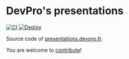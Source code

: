 # DevPro's presentations

[![CI](https://github.com/devpro/presentations/actions/workflows/ci.yml/badge.svg?branch=main)](https://github.com/devpro/presentations/actions/workflows/ci.yml)
[![Deploy](https://github.com/devpro/presentations/actions/workflows/deploy.yml/badge.svg?branch=main)](https://github.com/devpro/presentations/actions/workflows/deploy.yml)

Source code of [presentations.devpro.fr](https://presentations.devpro.fr/).

You are welcome to [contribute](CONTRIBUTING.md)!
